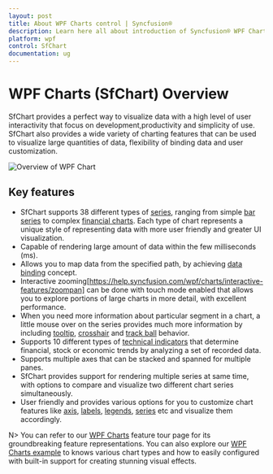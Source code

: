 ```yaml
---
layout: post
title: About WPF Charts control | Syncfusion®
description: Learn here all about introduction of Syncfusion® WPF Charts (SfChart) control, its elements and more details.
platform: wpf
control: SfChart
documentation: ug
---
```


# WPF Charts (SfChart) Overview

SfChart provides a perfect way to visualize data with a high level of user interactivity that focus on development,productivity and simplicity of use. SfChart also provides a wide variety of charting features that can be used to visualize large quantities of data, flexibility of binding data and user customization. 

![Overview of WPF Chart](Overview_images/wpf-chart-overview.png)

    

## Key features

* SfChart supports 38 different types of [series](https://help.syncfusion.com/wpf/charts/seriestypes/series), ranging from simple [bar series](https://help.syncfusion.com/wpf/charts/seriestypes/columnandbar) to complex [financial charts](https://help.syncfusion.com/wpf/charts/seriestypes/financial). Each type of chart represents a unique style of representing data with more user friendly and greater UI visualization.
* Capable of rendering large amount of data within the few milliseconds (ms). 
* Allows you to map data from the specified path, by achieving [data binding](https://help.syncfusion.com/wpf/charts/databinding) concept.
* Interactive zooming[https://help.syncfusion.com/wpf/charts/interactive-features/zoompan] can be done with touch mode enabled that allows you to explore portions of large charts in more detail, with excellent performance.
* When you need more information about particular segment in a chart, a little mouse over on the series provides much more information by including [tooltip](https://help.syncfusion.com/wpf/charts/interactive-features/tooltip), [crosshair](https://help.syncfusion.com/wpf/charts/interactive-features/crosshair) and [track ball](https://help.syncfusion.com/wpf/charts/interactive-features/trackball) behavior.
* Supports 10 different types of [technical indicators](https://help.syncfusion.com/wpf/charts/technical-indicators) that determine financial, stock or economic trends by analyzing a set of recorded data. 
* Supports multiple axes that can be stacked and spanned for multiple panes.
* SfChart provides support for rendering multiple series at same time, with options to compare and visualize two different chart series simultaneously.
* User friendly and provides various options for you to customize chart features like [axis](https://help.syncfusion.com/wpf/charts/axis), [labels](https://help.syncfusion.com/wpf/charts/adornments/label), [legends](https://help.syncfusion.com/wpf/charts/legend), [series](https://help.syncfusion.com/wpf/charts/seriestypes/series) etc and visualize them accordingly. 

N> You can refer to our [WPF Charts](https://www.syncfusion.com/wpf-controls/charts) feature tour page for its groundbreaking feature representations. You can also explore our [WPF Charts example](https://github.com/syncfusion/wpf-demos) to knows various chart types and how to easily configured with built-in support for creating stunning visual effects.